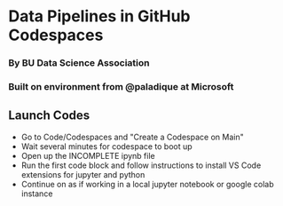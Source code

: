 # Data Pipelines in GitHub Codespaces
### By BU Data Science Association
### Built on environment from @paladique at Microsoft


## Launch Codes
- Go to Code/Codespaces and "Create a Codespace on Main"
- Wait several minutes for codespace to boot up
- Open up the INCOMPLETE ipynb file
- Run the first code block and follow instructions to install VS Code extensions for jupyter and python
- Continue on as if working in a local jupyter notebook or google colab instance